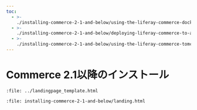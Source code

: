 ```yaml
---
toc:
  - >-
    ./installing-commerce-2-1-and-below/using-the-liferay-commerce-docker-image.md
  - >-
    ./installing-commerce-2-1-and-below/deploying-liferay-commerce-to-an-existing-liferay-installation.md
  - >-
    ./installing-commerce-2-1-and-below/using-the-liferay-commerce-tomcat-bundle.md
---
```

# Commerce 2.1以降のインストール

```{raw} html
:file: ../landingpage_template.html
```

```{raw} html
:file: installing-commerce-2-1-and-below/landing.html
```
